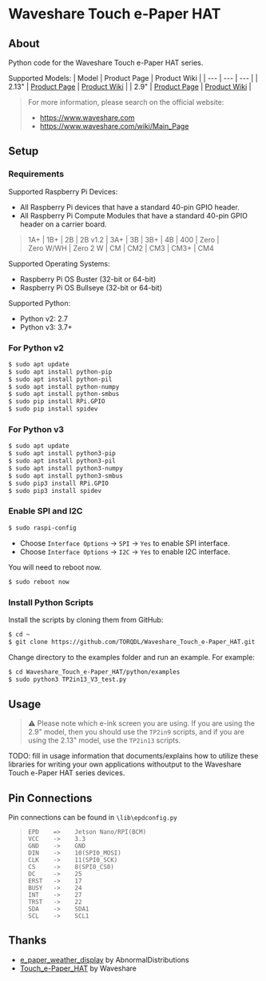 # Waveshare Touch e-Paper HAT

## About

Python code for the Waveshare Touch e-Paper HAT series.

Supported Models:
| Model | Product Page | Product Wiki |
| --- | --- | --- |
| 2.13" | [Product Page](https://www.waveshare.com/2.13inch-Touch-e-Paper-HAT.htm) | [Product Wiki](https://www.waveshare.com/wiki/2.13inch_Touch_e-Paper_HAT) |
| 2.9" | [Product Page](https://www.waveshare.com/2.9inch-Touch-e-Paper-HAT.htm) | [Product Wiki](https://www.waveshare.com/wiki/2.9inch_Touch_e-Paper_HAT) |

> For more information, please search on the official website:
> - https://www.waveshare.com
> - https://www.waveshare.com/wiki/Main_Page

## Setup

### Requirements

Supported Raspberry Pi Devices:
- All Raspberry Pi devices that have a standard 40-pin GPIO header.
- All Raspberry Pi Compute Modules that have a standard 40-pin GPIO header on a carrier board.
> 1A+&nbsp;| 1B+&nbsp;| 2B&nbsp;| 2B&nbsp;v1.2&nbsp;| 3A+&nbsp;| 3B&nbsp;| 3B+&nbsp;| 4B&nbsp;| 400&nbsp;| Zero&nbsp;| Zero&nbsp;W/WH&nbsp;| Zero&nbsp;2&nbsp;W&nbsp;| CM&nbsp;| CM2&nbsp;| CM3&nbsp;| CM3+&nbsp;| CM4

Supported Operating Systems:
- Raspberry Pi OS Buster (32-bit or 64-bit)
- Raspberry Pi OS Bullseye (32-bit or 64-bit)

Supported Python: 
- Python v2: 2.7
- Python v3: 3.7+

### For Python v2

``` bash
$ sudo apt update
$ sudo apt install python-pip
$ sudo apt install python-pil
$ sudo apt install python-numpy
$ sudo apt install python-smbus
$ sudo pip install RPi.GPIO
$ sudo pip install spidev
```

### For Python v3

``` bash
$ sudo apt update
$ sudo apt install python3-pip
$ sudo apt install python3-pil
$ sudo apt install python3-numpy
$ sudo apt install python3-smbus
$ sudo pip3 install RPi.GPIO
$ sudo pip3 install spidev
```

### Enable SPI and I2C

``` bash
$ sudo raspi-config
```

- Choose `Interface Options` -> `SPI` -> `Yes` to enable SPI interface.
- Choose `Interface Options` -> `I2C` -> `Yes` to enable I2C interface.

You will need to reboot now.

``` bash
$ sudo reboot now
```

### Install Python Scripts

Install the scripts by cloning them from GitHub:

``` bash
$ cd ~
$ git clone https://github.com/TORQDL/Waveshare_Touch_e-Paper_HAT.git
```

Change directory to the examples folder and run an example. For example:

``` bash
$ cd Waveshare_Touch_e-Paper_HAT/python/examples
$ sudo python3 TP2in13_V3_test.py
```

## Usage

> ⚠️ Please note which e-ink screen you are using. If you are using the 2.9" model, then you should use the `TP2in9` scripts, and if you are using the 2.13" model, use the `TP2in13` scripts.

TODO: fill in usage information that documents/explains how to utilize these libraries for writing your own applications withoutput to the Waveshare Touch e-Paper HAT series devices.

## Pin Connections

Pin connections can be found in `\lib\epdconfig.py`
> ```
> EPD    =>    Jetson Nano/RPI(BCM)
> VCC    ->    3.3
> GND    ->    GND
> DIN    ->    10(SPI0_MOSI)
> CLK    ->    11(SPI0_SCK)
> CS     ->    8(SPI0_CS0)
> DC     ->    25
> ERST   ->    17
> BUSY   ->    24
> INT    ->    27
> TRST   ->    22
> SDA    ->    SDA1
> SCL    ->    SCL1
> ```

## Thanks

- [e_paper_weather_display](https://github.com/AbnormalDistributions/e_paper_weather_display) by AbnormalDistributions
- [Touch_e-Paper_HAT](https://github.com/waveshare/Touch_e-Paper_HAT) by Waveshare

